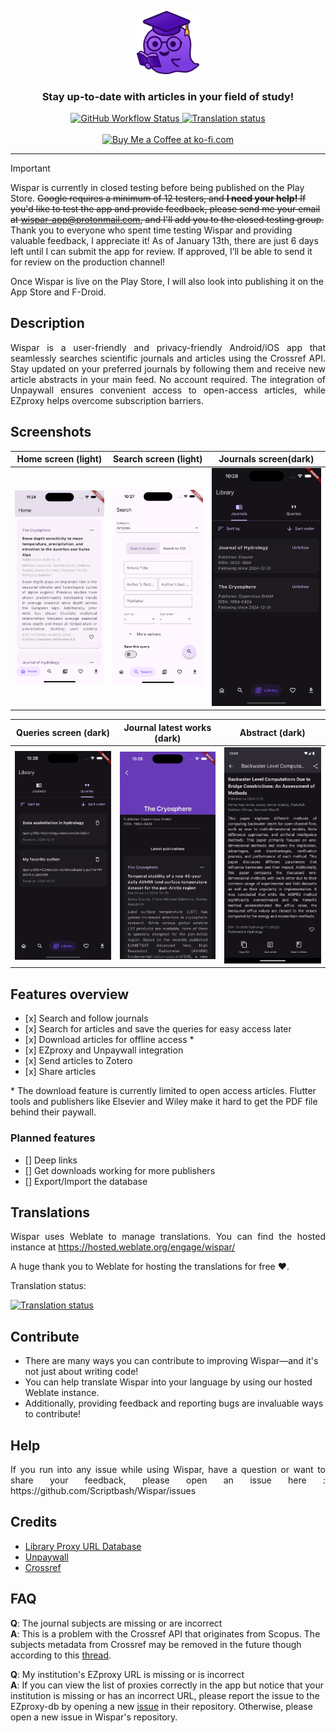 <p align="center">
<img alt="Wispar" src= "https://github.com/Scriptbash/Wispar/blob/main/assets/icon/icon.png?raw=true" width="100">
</p>
<h3 align="center">Stay up-to-date with articles in your field of study!</h3>
<p align="center">
<a href="https://github.com/Scriptbash/Wispar/actions/workflows/build.yml">
    <img alt="GitHub Workflow Status" src="https://github.com/Scriptbash/Wispar/actions/workflows/build.yml/badge.svg">
</a>
<a href="https://hosted.weblate.org/engage/wispar/">
<img src="https://hosted.weblate.org/widget/wispar/svg-badge.svg" alt="Translation status" />
</a>
</br></br>
<a href='https://ko-fi.com/A0A6ME7SJ' target='_blank'>
  <img height='32' style='border:0px;height:32px;' src='https://storage.ko-fi.com/cdn/kofi1.png?v=3' border='0' alt='Buy Me a Coffee at ko-fi.com'>
</a>
</p>

---

> [!IMPORTANT]
> Wispar is currently in closed testing before being published on the Play Store. ~~Google requires a minimum of 12 testers, and **I need your help!** If you'd like to test the app and provide feedback, please send me your email at wispar-app@protonmail.com, and I'll add you to the closed testing group.~~ Thank you to everyone who spent time testing Wispar and providing valuable feedback, I appreciate it! As of January 13th, there are just 6 days left until I can submit the app for review. If approved, I’ll be able to send it for review on the production channel!
>
>Once Wispar is live on the Play Store, I will also look into publishing it on the App Store and F-Droid.


## Description
<p align="justify">
Wispar is a user-friendly and privacy-friendly Android/iOS app that seamlessly searches scientific journals and articles using the Crossref API. Stay updated on your preferred journals by following them and receive new article abstracts in your main feed. No account required. The integration of Unpaywall ensures convenient access to open-access articles, while EZproxy helps overcome subscription barriers.  
</p>

## Screenshots


| Home screen (light)                                       | Search screen (light)                                | Journals screen(dark)                                          |
|---------------------------------------------------|------------------------------------------------------|---------------------------------------------------------|
| ![Feed](screenshots/light_ios_feed.png)            | ![Search](screenshots/light_ios_search_screen.png)   | ![Journals](screenshots/dark_ios_library_journals.png)  |

| Queries screen (dark)                              | Journal latest works (dark)                               | Abstract (dark)                                          |
|---------------------------------------------------|------------------------------------------------------|---------------------------------------------------------|
| ![Query](screenshots/dark_ios_library_queries.png) | ![JournalDetails](screenshots/dark_ios_journal_details.png) | ![Abstract](screenshots/dark_android_abstract.png)      |


## Features overview
<ul>
    <li> [x] Search and follow journals</li>
    <li> [x] Search for articles and save the queries for easy access later</li>
    <li> [x] Download articles for offline access *</li>
    <li> [x] EZproxy and Unpaywall integration</li>
    <li> [x] Send articles to Zotero</li>
    <li> [x] Share articles</li>
</ul>
* The download feature is currently limited to open access articles. Flutter tools and publishers like Elsevier and Wiley make it hard to get the PDF file behind their paywall.

### Planned features
<ul>
    <li> [] Deep links</li>
    <li> [] Get downloads working for more publishers</li>
    <li> [] Export/Import the database</li>
</ul>

## Translations

<p align ="justify">
Wispar uses Weblate to manage translations. You can find the hosted instance at <a href="https://hosted.weblate.org/engage/wispar/">https://hosted.weblate.org/engage/wispar/</a>

A huge thank you to Weblate for hosting the translations for free :heart:.

Translation status:
</p>
<a href="https://hosted.weblate.org/engage/wispar/">
<img src="https://hosted.weblate.org/widget/wispar/multi-auto.svg" alt="Translation status" />
</a>

## Contribute
<p align ="justify">
    <ul>
        <li>There are many ways you can contribute to improving Wispar—and it's not just about writing code!</li>
        <li>You can help translate Wispar into your language by using our hosted Weblate instance.</li>
        <li>Additionally, providing feedback and reporting bugs are invaluable ways to contribute!</li>
    </ul>
</p>


## Help
<p align ="justify">
If you run into any issue while using Wispar, have a question or want to share your feedback, please open an issue here : https://github.com/Scriptbash/Wispar/issues
</p>

## Credits
<ul>
    <li><a href="https://libproxy-db.org/" target='_blank'>Library Proxy URL Database</a></li>
    <li><a href="https://unpaywall.org/" target='_blank'>Unpaywall</a></li>
    <li><a href="https://www.crossref.org/" target='_blank'>Crossref</a></li>
</ul>

## FAQ
 <b>Q</b>: The journal subjects are missing or are incorrect</br>
<b>A</b>: This is a problem with the Crossref API that originates from Scopus. The subjects metadata from Crossref may be removed in the future though according to this <a href="https://community.crossref.org/t/retrieve-subjects-and-subject-from-journals-and-works/2403/6" target="_blank">thread</a>. 

<b>Q</b>: My institution's EZproxy URL is missing or is incorrect</br>
<b>A</b>: If you can view the list of proxies correctly in the app but notice that your institution is missing or has an incorrect URL, please report the issue to the EZproxy-db by opening a new <a href="https://github.com/tom5760/ezproxy-db/issues/new/choose" target="_blank">issue</a> in their repository. Otherwise, please open a new issue in Wispar's repository. 
